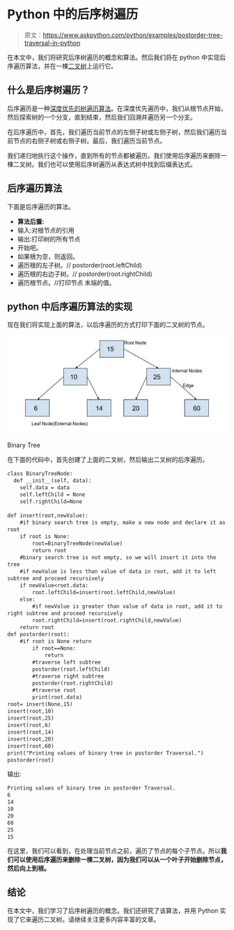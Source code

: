 # Python 中的后序树遍历

> 原文：<https://www.askpython.com/python/examples/postorder-tree-traversal-in-python>

在本文中，我们将研究后序树遍历的概念和算法。然后我们将在 python 中实现后序遍历算法，并在一棵[二叉树](https://www.askpython.com/python/examples/binary-tree-implementation)上运行它。

## 什么是后序树遍历？

后序遍历是一种[深度优先的树遍历算法](https://www.askpython.com/python/examples/depth-first-search-algorithm)。在深度优先遍历中，我们从根节点开始，然后探索树的一个分支，直到结束，然后我们回溯并遍历另一个分支。

在后序遍历中，首先，我们遍历当前节点的左侧子树或左侧子树，然后我们遍历当前节点的右侧子树或右侧子树。最后，我们遍历当前节点。

我们递归地执行这个操作，直到所有的节点都被遍历。我们使用后序遍历来删除一棵二叉树。我们也可以使用后序树遍历从表达式树中找到后缀表达式。

## 后序遍历算法

下面是后序遍历的算法。

*   **算法后置:**
*   输入:对根节点的引用
*   输出:打印树的所有节点
*   开始吧。
*   如果根为空，则返回。
*   遍历根的左子树。// postorder(root.leftChild)
*   遍历根的右边子树。// postorder(root.rightChild)
*   遍历根节点。//打印节点
    末端的值。

## python 中后序遍历算法的实现

现在我们将实现上面的算法，以后序遍历的方式打印下面的二叉树的节点。

![Askpython31 2](img/f7fb3f2ea8e36ae5b119474379360b5b.png)

Binary Tree

在下面的代码中，首先创建了上面的二叉树，然后输出二叉树的后序遍历。

```
class BinaryTreeNode:
  def __init__(self, data):
    self.data = data
    self.leftChild = None
    self.rightChild=None

def insert(root,newValue):
    #if binary search tree is empty, make a new node and declare it as root
    if root is None:
        root=BinaryTreeNode(newValue)
        return root
    #binary search tree is not empty, so we will insert it into the tree
    #if newValue is less than value of data in root, add it to left subtree and proceed recursively
    if newValue<root.data:
        root.leftChild=insert(root.leftChild,newValue)
    else:
        #if newValue is greater than value of data in root, add it to right subtree and proceed recursively
        root.rightChild=insert(root.rightChild,newValue)
    return root
def postorder(root):
    #if root is None return
        if root==None:
            return
        #traverse left subtree
        postorder(root.leftChild)
        #traverse right subtree
        postorder(root.rightChild)  
        #traverse root
        print(root.data)                 
root= insert(None,15)
insert(root,10)
insert(root,25)
insert(root,6)
insert(root,14)
insert(root,20)
insert(root,60)
print("Printing values of binary tree in postorder Traversal.")
postorder(root)

```

输出:

```
Printing values of binary tree in postorder Traversal.
6
14
10
20
60
25
15

```

在这里，我们可以看到，在处理当前节点之前，遍历了节点的每个子节点。所以**我们可以使用后序遍历来删除一棵二叉树，因为我们可以从一个叶子开始删除节点，然后向上到根。**

## 结论

在本文中，我们学习了后序树遍历的概念。我们还研究了该算法，并用 Python 实现了它来遍历二叉树。请继续关注更多内容丰富的文章。